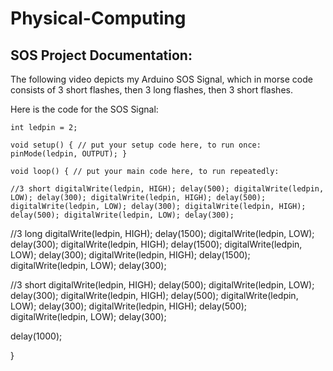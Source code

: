 # Physical-Computing


## SOS Project Documentation:

The following video depicts my Arduino SOS Signal, which in morse code consists of 3 short flashes, then 3 long flashes, then 3 short flashes.


Here is the code for the SOS Signal:

` int ledpin = 2; `

` void setup() {
    // put your setup code here, to run once:
    pinMode(ledpin, OUTPUT);
} `

` void loop() {
  // put your main code here, to run repeatedly: `
  
 ` //3 short
    digitalWrite(ledpin, HIGH);
    delay(500);
    digitalWrite(ledpin, LOW);
    delay(300);
    digitalWrite(ledpin, HIGH);
    delay(500);
    digitalWrite(ledpin, LOW);
    delay(300);
    digitalWrite(ledpin, HIGH);
    delay(500);
    digitalWrite(ledpin, LOW);
    delay(300); `

  //3 long
    digitalWrite(ledpin, HIGH);
    delay(1500);
    digitalWrite(ledpin, LOW);
    delay(300);
    digitalWrite(ledpin, HIGH);
    delay(1500);
    digitalWrite(ledpin, LOW);
    delay(300);
    digitalWrite(ledpin, HIGH);
    delay(1500);
    digitalWrite(ledpin, LOW);
    delay(300);

  //3 short
    digitalWrite(ledpin, HIGH);
    delay(500);
    digitalWrite(ledpin, LOW);
    delay(300);
    digitalWrite(ledpin, HIGH);
    delay(500);
    digitalWrite(ledpin, LOW);
    delay(300);
    digitalWrite(ledpin, HIGH);
    delay(500);
    digitalWrite(ledpin, LOW);
    delay(300);

  delay(1000);

}
